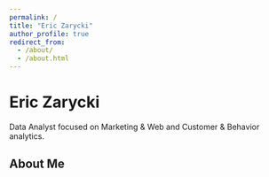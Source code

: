 ```yaml
---
permalink: /
title: "Eric Zarycki"
author_profile: true
redirect_from: 
  - /about/
  - /about.html
---
```


Eric Zarycki
=============
Data Analyst focused on Marketing & Web and Customer & Behavior analytics.

About Me
-------------

